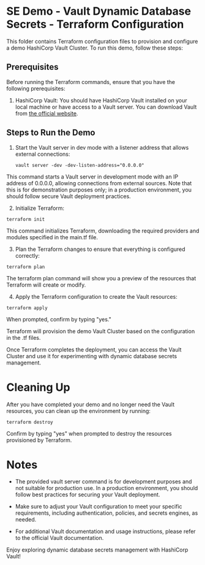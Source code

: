 # SE Demo - Vault Dynamic Database Secrets - Terraform Configuration

This folder contains Terraform configuration files to provision and configure a demo HashiCorp Vault Cluster. To run this demo, follow these steps:

## Prerequisites

Before running the Terraform commands, ensure that you have the following prerequisites:

1. HashiCorp Vault: You should have HashiCorp Vault installed on your local machine or have access to a Vault server. You can download Vault from [the official website](https://www.vaultproject.io/downloads).

## Steps to Run the Demo

1. Start the Vault server in dev mode with a listener address that allows external connections:

   ```shell
   vault server -dev -dev-listen-address="0.0.0.0"
   ```
This command starts a Vault server in development mode with an IP address of 0.0.0.0, allowing connections from external sources. Note that this is for demonstration purposes only; in a production environment, you should follow secure Vault deployment practices.

2. Initialize Terraform:

```shell
terraform init
```

This command initializes Terraform, downloading the required providers and modules specified in the main.tf file.

3. Plan the Terraform changes to ensure that everything is configured correctly:

```shell
terraform plan
```

The terraform plan command will show you a preview of the resources that Terraform will create or modify.

4. Apply the Terraform configuration to create the Vault resources:

```shell
terraform apply
```

When prompted, confirm by typing "yes."

Terraform will provision the demo Vault Cluster based on the configuration in the .tf files.

Once Terraform completes the deployment, you can access the Vault Cluster and use it for experimenting with dynamic database secrets management.

# Cleaning Up
After you have completed your demo and no longer need the Vault resources, you can clean up the environment by running:

```shell
terraform destroy
```

Confirm by typing "yes" when prompted to destroy the resources provisioned by Terraform.

# Notes

- The provided vault server command is for development purposes and not suitable for production use. In a production environment, you should follow best practices for securing your Vault deployment.

- Make sure to adjust your Vault configuration to meet your specific requirements, including authentication, policies, and secrets engines, as needed.

- For additional Vault documentation and usage instructions, please refer to the official Vault documentation.

Enjoy exploring dynamic database secrets management with HashiCorp Vault!
